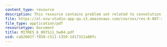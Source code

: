 ```yaml
---
content_type: resource
description: This resource contains problem set related to convolution.
file: https://ol-ocw-studio-app-qa.s3.amazonaws.com/courses/res-6-007-signals-and-systems-spring-2011/cab2602ff858c51113591d17321a80fc_MITRES_6_007S11_hw04.pdf
file_type: application/pdf
resourcetype: Document
title: MITRES_6_007S11_hw04.pdf
uid: cab2602f-f858-c511-1359-1d17321a80fc
---
```

